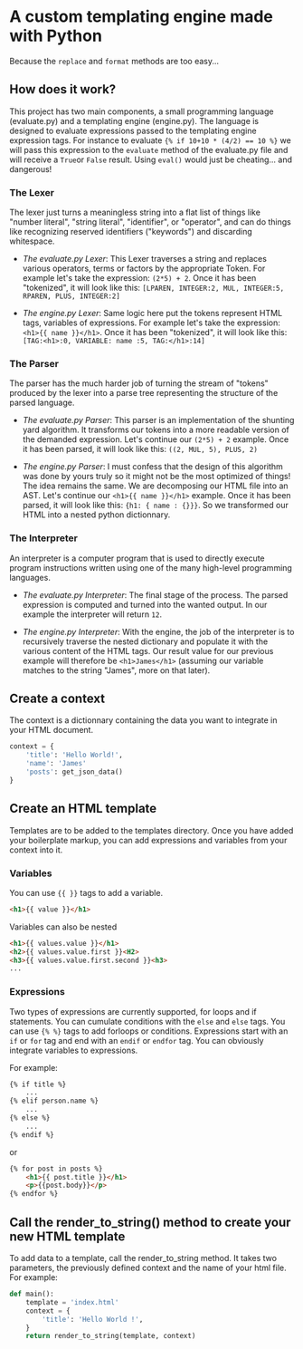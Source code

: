 # A custom templating engine made with Python

Because the ``replace`` and ``format`` methods are too easy...

## How does it work?

This project has two main components, a small programming language (evaluate.py) and a templating engine (engine.py). The language is designed to evaluate expressions passed to the templating engine expression tags. For instance to evaluate ``{% if 10+10 * (4/2) == 10 %}`` we will pass this expression to the ``evaluate`` method of the evaluate.py file and will receive a ``True``or ``False`` result. Using ``eval()`` would just be cheating... and dangerous!

### The Lexer

The lexer just turns a meaningless string into a flat list of things like "number literal", "string literal", "identifier", or "operator", and can do things like recognizing reserved identifiers ("keywords") and discarding whitespace.

- *The evaluate.py Lexer*: This Lexer traverses a string and replaces various operators, terms or factors by the appropriate Token. For example let's take the expression: `(2*5) + 2`. Once it has been "tokenized", it will look like this: `[LPAREN, INTEGER:2, MUL, INTEGER:5, RPAREN, PLUS, INTEGER:2]`

- *The engine.py Lexer*: Same logic here put the tokens represent HTML tags, variables of expressions. For example let's take the expression: `<h1>{{ name }}</h1>`. Once it has been "tokenized", it will look like this: `[TAG:<h1>:0, VARIABLE: name :5, TAG:</h1>:14]`

### The Parser
The parser has the much harder job of turning the stream of "tokens" produced by the lexer into a parse tree representing the structure of the parsed language.

- *The evaluate.py Parser*: This parser is an implementation of the shunting yard algorithm. It transforms our tokens into a more readable version of the demanded expression.
Let's continue our `(2*5) + 2` example. Once it has been parsed, it will look like this: `((2, MUL, 5), PLUS, 2)`

- *The engine.py Parser*: I must confess that the design of this algorithm was done by yours truly so it might not be the most optimized of things! The idea remains the same. We are decomposing our HTML file into an AST. Let's continue our `<h1>{{ name }}</h1>` example. Once it has been parsed, it will look like this: `{h1: { name : {}}}`. So we transformed our HTML into a nested python dictionnary.

### The Interpreter
An interpreter is a computer program that is used to directly execute program instructions written using one of the many high-level programming languages.

- *The evaluate.py Interpreter*: The final stage of the process. The parsed expression is computed and turned into the wanted output. In our example the interpreter will return `12`.

- *The engine.py Interpreter*: With the engine, the job of the interpreter is to recursively traverse the nested dictionary and populate it with the various content of the HTML tags. Our result value for our previous example will therefore be `<h1>James</h1>` (assuming our variable matches to the string "James", more on that later).

## Create a context 

The context is a dictionnary containing the data you want to integrate in your HTML document.

``` python
context = {
    'title': 'Hello World!',
    'name': 'James'
    'posts': get_json_data()
}
```

## Create an HTML template

Templates are to be added to the templates directory.
Once you have added your boilerplate markup, you can add expressions and variables from your context into it.

### Variables

You can use ``{{ }}`` tags to add a variable.

``` html
<h1>{{ value }}</h1>
```

Variables can also be nested

``` html
<h1>{{ values.value }}</h1>
<h2>{{ values.value.first }}<H2>
<h3>{{ values.value.first.second }}<h3>
...
```

### Expressions

Two types of expressions are currently supported, for loops and if statements. You can cumulate conditions with the `else` and `else` tags.
You can use ``{% %}`` tags to add forloops or conditions. Expressions start with an ``if`` or ``for`` tag and end with an ``endif`` or ``endfor`` tag. You can obviously integrate variables to expressions.

For example:

``` html
{% if title %}
    ...
{% elif person.name %}
    ...
{% else %}
    ...
{% endif %}
```

or 

``` html
{% for post in posts %}
    <h1>{{ post.title }}</h1>
    <p>{{post.body}}</p>
{% endfor %}
```

## Call the render_to_string() method to create your new HTML template
 
To add data to a template, call the render_to_string method. It takes two parameters, the previously defined context and the name of your html file.
For example:

``` python
def main():
    template = 'index.html'
    context = {
        'title': 'Hello World !',
    }
    return render_to_string(template, context)
```